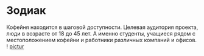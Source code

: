 # Зодиак
Кофейня находится в шаговой доступности. Целевая аудитория проекта, люди в возрасте от 18 до 45 лет. А именно студенты, учащиеся рядом с местоположением кофейни и работники различных компаний и офисов.
! [pictur]()
